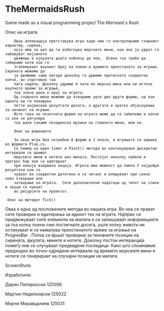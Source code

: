 TheMermaidsRush
===============

Game made as a visual programming project
The Mermaid`s Rush
 
Опис на играта

		Оваа апликација претставува игра каде ние го контролираме главниот карактер, сирена,
		која има за цел да ги избегнува морските мини, кои ако ја удрат го забавуват нејзиното 
		движење и ајкулата доаѓа поблизу до неа.  Освен тоа треба да собираме ноти кои го 
		зголемуваат вкуниот број на поени и времето преостанато за играње. Сирената можеме да 
		ја движиме само нагоре доколку го држиме притиснато соодветно копче, во спротивно таа 
		паѓа надолу. Доколку удриме 4 пати во морска мина или ни истече вкупното време за играње,
		тоа значи дека е крај на играта. 
		Од главното мени можеме да отвориме уште две други форми, од кои едната ни ги покажува 
		петте највисоки резултати досега, а другата е кратко објаснување за начинот на играње. 
		Исто така на почетната форма на играта може да се забележи и копче со кое се регулира 
		тоа дали сакаме позадинска музика на главното мени, или не.
		
		Опис на решението
		
		За оваа игра беа потребни 8 форми и 2 класи, а играњето се одвива во формата Play.cs. 
		Со помош на еден timer и Paint() метода во континуирани дискретни интервали се движат 
		морските мини и нотите низ мапата. Постојат неколку лабели и прогрес бар кои се едитираат
		при некоја извршена акција. Играта има можност да памти 5 најдобри резултати кои се 
		чуваат во соодветни датотеки и се читаат и впишуваат при секое ново отворање или 
		затворање на играта.  Сите дополнителни податоци од типот на слики и звуци се чуваат 
		во ресурсите на проектот.  

     Опис на методот Tick()
     
Оваа е една од посложените методи во нашата игра. Во неа се прават сите проверки и едитирања за идниот тек на играта. Најпрво се придвижуваат сите елементи на мапата и се запишуваат информациите за тоа колку поени сме постигнале досега, уште колку животи ни остануваат и се намалува преостанатото време за играње на ProgresBar . Потоа се вршат проверки за тековните позиции на сирената, ајкулата, мините и нотите. Доколку постои интеракција помеѓу нив се случуваат предвидени последици. Како што спомнавме предходно во точно одредени интервали од времето морските мини и нотите се генерираат на случајни позиции на мапата


ScreenShots
 
 
 
 
 
 

Изработиле:

Дарио Пиперкоски 125006

Мартин Неделковски 125022

Мирче Миравцалиев 125031
